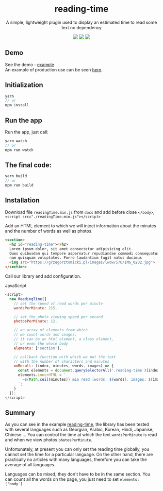 <h1 align="center">reading-time</h1>

<p align="center">
  A simple, lightweight plugin used to display an estimated time to read some text no dependency
</p>

<p align="center">
  <img src="https://img.shields.io/github/package-json/v/tomik23/reading-time">
  <img src="https://img.shields.io/github/size/tomik23/reading-time/docs/readingTime.min.js">
  <a href="LICENSE">
    <img src="https://img.shields.io/badge/License-MIT-green.svg">
  </a>
</p>

## Demo
See the demo - [example](https://tomik23.github.io/reading-time/)  
An example of production use can be seen [here](https://grzegorztomicki.pl/rzym-w-majowy-weekend.html).

## Initialization
```js
yarn
// or
npm install
```

## Run the app
Run the app, just call:

```js
yarn watch
// or
npm run watch
```

## The final code:
```js
yarn build
// or
npm run build
```

## Installation
Download file `readingTime.min.js` from `docs` and add before close `</body>`, `<script src="./readingTime.min.js"></script>`

Add an HTML element to which we will inject information about the minutes and the number of words as well as photos.
```html
<section>
  <h2 id="reading-time"></h2>
  Lorem ipsum dolor, sit amet consectetur adipisicing elit.
  Quos quibusdam qui tempore aspernatur repudiandae commodi consequatur
  nam quisquam voluptates. Porro laudantium fugit natus ducimus
  <img src="https://grzegorztomicki.pl/images/lwow/576/IMG_0202.jpg">
</section>
```
Call our library and add configuration.

JavaScript
```js
<script>
  new ReadingTime({
    // set the speed of read words per minute
    wordsPerMinute: 215,

    // set the photo viewing speed per second
    photosPerMinute: 12,

    // an array of elements from which
    // we count words and images, 
    // it can be an html element, a class element, 
    // or even the whole body
    elements: ['section'],

    // callback function with which we put the text
    // with the number of characters and minutes
    onResult: (index, minutes, words, images) => {
      const elements = document.querySelectorAll('.reading-time')[index];
      elements.innerHTML = `
        ~${Math.ceil(minutes)} min read (words: ${words}, images: ${images})
      `;
    }
  });
</script>
```

## Summary
As you can see in the example [reading-time](https://tomik23.github.io/reading-time/), the library has been tested with several languages such as Georgian, Arabic, Korean, Hindi, Japanise, Chinese ...
You can control the time at which the text `wordsPerMinute` is read and when we view photos `photosPerMinute`.

Unfortunately, at present you can only set the reading time globally, you cannot set the time for a particular language. On the other hand, there are practically no articles with many languages, therefore you can take the average of all languages.

Languages can be mixed, they don't have to be in the same section. You can count all the words on the page, you just need to set `elements: ['body']`